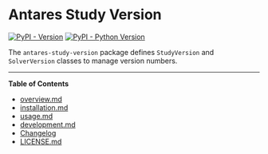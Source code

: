 # Antares Study Version

[![PyPI - Version](https://img.shields.io/pypi/v/antares-study-version.svg)](https://pypi.org/project/antares-study-version)
[![PyPI - Python Version](https://img.shields.io/pypi/pyversions/antares-study-version.svg)](https://pypi.org/project/antares-study-version)

The `antares-study-version` package defines `StudyVersion` and `SolverVersion` classes to manage version numbers.

-----

**Table of Contents**

- [overview.md](docs/overview.md)
- [installation.md](docs/installation.md)
- [usage.md](docs/usage.md)
- [development.md](docs/development.md)
- [Changelog](docs/CHANGELOG.md)
- [LICENSE.md](LICENSE.md)
